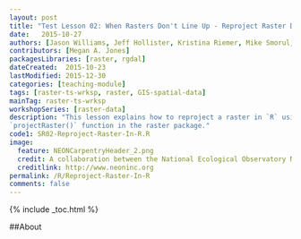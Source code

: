 ```yaml
---
layout: post
title: "Test Lesson 02: When Rasters Don't Line Up - Reproject Raster Data in R"
date:   2015-10-27
authors: [Jason Williams, Jeff Hollister, Kristina Riemer, Mike Smorul, Zack Brym, Leah Wasser]
contributors: [Megan A. Jones]
packagesLibraries: [raster, rgdal]
dateCreated:  2015-10-23
lastModified: 2015-12-30
categories: [teaching-module]
tags: [raster-ts-wrksp, raster, GIS-spatial-data]
mainTag: raster-ts-wrksp
workshopSeries: [raster-data]
description: "This lesson explains how to reproject a raster in `R` using the
`projectRaster()` function in the raster package."
code1: SR02-Reproject-Raster-In-R.R
image:
  feature: NEONCarpentryHeader_2.png
  credit: A collaboration between the National Ecological Observatory Network (NEON) and Data Carpentry
  creditlink: http://www.neoninc.org
permalink: /R/Reproject-Raster-In-R
comments: false
---
```


{% include _toc.html %}

##About



